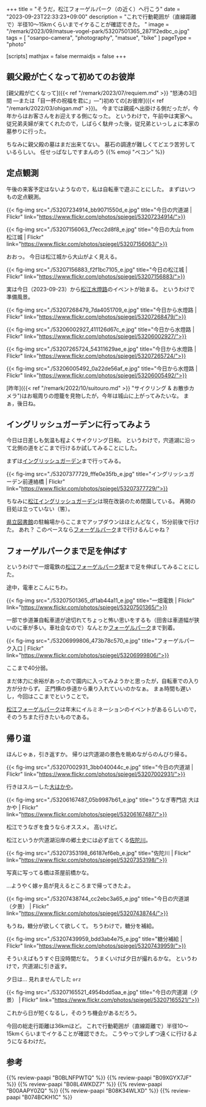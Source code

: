 +++
title = "そうだ，松江フォーゲルパーク（の近く）へ行こう"
date =  "2023-09-23T22:33:23+09:00"
description = "これで行動範囲が（直線距離で）半径10〜15kmくらいまでイケることが確認できた。 "
image = "/remark/2023/09/matsue-vogel-park/53207501365_2871f2edbc_o.jpg"
tags = [ "osanpo-camera", "photography", "matsue", "bike" ]
pageType = "photo"

[scripts]
  mathjax = false
  mermaidjs = false
+++

## 親父殿が亡くなって初めてのお彼岸

[親父殿が亡くなって]({{< ref "/remark/2023/07/requiem.md" >}} "怒涛の3日間 —または「目一杯の祝福を君に」—")初めての[お彼岸]({{< ref "/remark/2022/03/ohigan.md" >}})。
今までは親戚へ出掛ける側だったが，今年からはお客さんをお迎えする側になった。
というわけで，午前中は実家へ。
従兄弟夫婦が来てくれたので，しばらく駄弁った後，従兄弟といっしょに本家の墓参りに行った。

ちなみに親父殿の墓はまだ出来てない。
墓石の調達が難しくてどエラ苦労しているらしい。
任せっぱなしですまんのう {{% emoji "ペコン" %}}

## 定点観測

午後の来客予定はないようなので，私は自転車で遊ぶことにした。
まずはいつもの定点観測。

{{< fig-img src="./53207234914_bb9071550d_e.jpg" title="今日の宍道湖 | Flickr" link="https://www.flickr.com/photos/spiegel/53207234914/">}}

{{< fig-img src="./53207156063_f7ecc2d8f8_e.jpg" title="今日の大山 from 松江城 | Flickr" link="https://www.flickr.com/photos/spiegel/53207156063/">}}

おおっ。
今日は松江城から大山がよく見える。

{{< fig-img src="./53207156883_f2f1bc7105_e.jpg" title="今日の松江城 | Flickr" link="https://www.flickr.com/photos/spiegel/53207156883/">}}

実は今日（2023-09-23）から[松江水燈路](https://www.suitouro.jp/ "【公式サイト】松江水燈路 2023|9.23-10.15の(土,日,祝) 開催")のイベントが始まる。
というわけで準備風景。

{{< fig-img src="./53207268479_7da4051709_e.jpg" title="今日から水燈路 | Flickr" link="https://www.flickr.com/photos/spiegel/53207268479/">}}

{{< fig-img src="./53206002927_411126d67c_e.jpg" title="今日から水燈路 | Flickr" link="https://www.flickr.com/photos/spiegel/53206002927/">}}

{{< fig-img src="./53207265724_54311629ae_e.jpg" title="今日から水燈路 | Flickr" link="https://www.flickr.com/photos/spiegel/53207265724/">}}

{{< fig-img src="./53206005492_0a22de56af_e.jpg" title="今日から水燈路 | Flickr" link="https://www.flickr.com/photos/spiegel/53206005492/">}}

[昨年]({{< ref "/remark/2022/10/suitouro.md" >}} "サイクリング & お散歩カメラ")はお堀周りの燈籠を見物したが，今年は城山に上がってみたいな。
まぁ，後日ね。

## イングリッシュガーデンに行ってみよう

今日は日差しも気温も程よくサイクリング日和。
というわけで，宍道湖に沿って北側の道をどこまで行けるか試してみることにした。

まずは[イングリッシュガーデン][松江イングリッシュガーデン]まで行ってみる。

{{< fig-img src="./53207377729_fffe0e35fb_e.jpg" title="イングリッシュガーデン前連絡橋 | Flickr" link="https://www.flickr.com/photos/spiegel/53207377729/">}}

ちなみに[松江イングリッシュガーデン]は現在改装のため閉園している。
再開の目処は立っていない（筈）。

[県立図書館][島根県立図書館]の駐輪場からここまでアップダウンはほとんどなく，15分前後で行けた。
あれ？ このペースなら[フォーゲルパーク][松江フォーゲルパーク]まで行けるんじゃね？

## フォーゲルパークまで足を伸ばす

というわけで一畑電鉄の[松江フォーゲルパーク駅](https://maps.app.goo.gl/oQrPpCEnUVQkWYgZ9)まで足を伸ばしてみることにした。

途中，電車とこんにちわ。

{{< fig-img src="./53207501365_df1ab44a11_e.jpg" title="一畑電鉄 | Flickr" link="https://www.flickr.com/photos/spiegel/53207501365/">}}

一部で歩道兼自転車道が途切れてちょっと怖い思いをするも（田舎は車道幅が狭いのに車が多い。車社会なので）なんとか[フォーゲルパーク][松江フォーゲルパーク]まで到着。

{{< fig-img src="./53206999806_473b78c570_e.jpg" title="フォーゲルパーク入口 | Flickr" link="https://www.flickr.com/photos/spiegel/53206999806/">}}

ここまで40分弱。

まだ体力に余裕があったので園内に入ってみようかと思ったが，自転車での入り方が分からず。
正門横の歩道から乗り入れていいのかなぁ。
まぁ時間も遅いし，今回はここまでということで。

[松江フォーゲルパーク]は年末にイルミネーションのイベントがあるらしいので，そのうちまた行きたいものである。

## 帰り道

ほんじゃぁ，引き返すか。
帰りは宍道湖の景色を眺めながらのんびり帰る。

{{< fig-img src="./53207002931_3bb040044c_e.jpg" title="今日の宍道湖 | Flickr" link="https://www.flickr.com/photos/spiegel/53207002931/">}}

行きはスルーした[大はかや](https://maps.app.goo.gl/yYHFu7KrFDqfZYNB8)。

{{< fig-img src="./53206167487_05b9987b61_e.jpg" title="うなぎ専門店 大はかや | Flickr" link="https://www.flickr.com/photos/spiegel/53206167487/">}}

松江でうなぎを食うならオススメ。
高いけど。

松江というか宍道湖沿岸の郷土史には必ず出てくる[佐陀川](https://maps.app.goo.gl/hN72gFtmqfMixUAw6)。

{{< fig-img src="./53207353198_66187ef6eb_e.jpg" title="佐陀川 | Flickr" link="https://www.flickr.com/photos/spiegel/53207353198/">}}

写真に写ってる橋は茶屋前橋かな。

...ようやく嫁ヶ島が見えるところまで帰ってきたよ。

{{< fig-img src="./53207438744_cc2ebc3a65_e.jpg" title="今日の宍道湖（夕景） | Flickr" link="https://www.flickr.com/photos/spiegel/53207438744/">}}

もうね，糖分が欲しくて欲しくて。
ちうわけで，糖分を補給。

{{< fig-img src="./53207439959_bdd3ab4e75_e.jpg" title="糖分補給 | Flickr" link="https://www.flickr.com/photos/spiegel/53207439959/">}}

そういえばもうすぐ日没時間だな。
うまくいけば夕日が撮れるかな。
というわけで，宍道湖に引き返す。

夕日は... 見れませんでした `orz`

{{< fig-img src="./53207165521_4954bdd5aa_e.jpg" title="今日の宍道湖（夕景） | Flickr" link="https://www.flickr.com/photos/spiegel/53207165521/">}}

これから日が短くなるし，そのうち機会があるだろう。

今回の総走行距離は36kmほど。
これで行動範囲が（直線距離で）半径10〜15kmくらいまでイケることが確認できた。
こうやって少しずつ遠くに行けるようになるわけだ。

[島根県立図書館]: https://www.library.pref.shimane.lg.jp/ "島根県立図書館"
[松江イングリッシュガーデン]: https://matsue-tourist-station.com/matsueenglishgarden.html "松江イングリッシュガーデン | 松江観光ステーション"
[松江フォーゲルパーク]: https://www.ichibata.co.jp/vogelpark/ "【公式】湖畔に広がる花と鳥の楽園《松江フォーゲルパーク》Matsue Vogel Park"

## 参考

{{% review-paapi "B0BLNFPWTQ" %}} <!-- trimm ROLLIN サイクルコンピュータ -->
{{% review-paapi "B09XGYX7JF" %}} <!-- GARMIN vívosmart 5 -->
{{% review-paapi "B08L4WKDZ7" %}} <!-- PowerShot ZOOM -->
{{% review-paapi "B00AAPY0ZQ" %}} <!-- パンク修理剤 -->
{{% review-paapi "B08K34WLXD" %}} <!-- ステムバッグ（stem bag） -->
{{% review-paapi "B074BCKH1C" %}} <!-- らき☆すた（らきすた） -->
